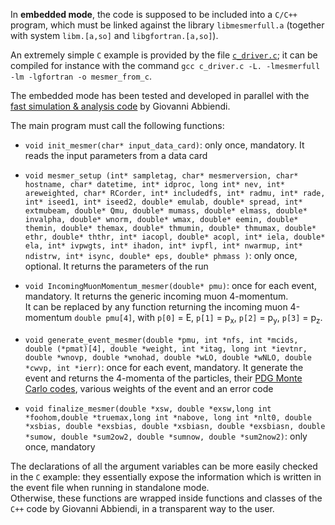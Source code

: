 In **embedded mode**, the code is supposed to be included into a `C/C++` program, which must be linked against the library `libmesmerfull.a` (together with system `libm.[a,so]` and `libgfortran.[a,so]`).

An extremely simple `C` example is provided by the file [`c_driver.c`](c_driver.c); it can be compiled for instance with the command
`gcc c_driver.c -L. -lmesmerfull  -lm -lgfortran -o mesmer_from_c`.

The embedded mode has been tested and developed in parallel with the [fast simulation & analysis code](https://gitlab.cern.ch/muesli/nlo-mc/mue/-/tree/master/writer) by Giovanni Abbiendi.

The main program must call the following functions:

* `void init_mesmer(char* input_data_card)`: only once, mandatory. It reads the input parameters from a data card

* `void mesmer_setup
    (int* sampletag,
     char* mesmerversion,
     char* hostname,
     char* datetime,
     int* idproc,
     long int* nev,
     int* areweighted,
     char* RCorder,
     int* includedfs,
     int* radmu,
     int* rade,
     int* iseed1,
     int* iseed2,
     double* emulab,
     double* spread,
     int* extmubeam,
     double* Qmu,
     double* mumass,
     double* elmass,
     double* invalpha,
     double* wnorm,
     double* wmax,
     double* eemin,
     double* themin,
     double* themax,
     double* thmumin,
     double* thmumax,
     double* ethr,
     double* ththr,
     int* iacopl,
     double* acopl,
     int* iela,
     double* ela,
     int* ivpwgts,
     int* ihadon,
     int* ivpfl,
     int* nwarmup,
     int* ndistrw,
     int* isync,
     double* eps,
     double* phmass
     )`: only once, optional. It returns the parameters of the run

* `void IncomingMuonMomentum_mesmer(double* pmu)`: once for each event, mandatory.  It returns the generic incoming muon 4-momentum.  
It can be replaced by any function returning the incoming muon 4-momentum `double pmu[4]`, with `p[0]` = E, `p[1]` = p<sub>x</sub>, `p[2]` = p<sub>y</sub>,  `p[3]` = p<sub>z</sub>.

* `void generate_event_mesmer(double *pmu, int *nfs, int *mcids, double (*pmat)[4], double *weight,
				    int *itag, long int *ievtnr, double *wnovp, double *wnohad, double *wLO,
				    double *wNLO, double *cwvp, int *ierr)`: once for each event, mandatory. It generate the event and returns the 4-momenta of the particles, their [PDG Monte Carlo codes](https://pdg.lbl.gov/2021/web/viewer.html?file=%2F2021/reviews/rpp2020-rev-monte-carlo-numbering.pdf), various weights of the event and an error code

* `void finalize_mesmer(double *xsw, double *exsw,long int *foohom,double *truemax,long int *nabove,
			       long int *nlt0, double *xsbias, double *exsbias, double *xsbiasn,
			       double *exsbiasn, double *sumow, double *sum2ow2,
			       double *sumnow, double *sum2now2)`: only once, mandatory

The declarations of all the argument variables can be more easily checked in the `C` example: they essentially expose the information which is written in the event file when running in standalone mode.  
Otherwise, these functions are wrapped inside functions and classes of the `C++` code by Giovanni Abbiendi, in a transparent way to the user.